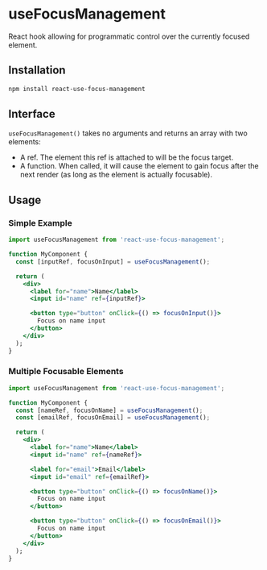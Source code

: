 # useFocusManagement

React hook allowing for programmatic control over the currently focused
element.

## Installation

```sh
npm install react-use-focus-management
```

## Interface

`useFocusManagement()` takes no arguments and returns an array with two elements:

* A ref. The element this ref is attached to will be the focus target.
* A function. When called, it will cause the element to gain focus after the
next render (as long as the element is actually focusable).

## Usage

### Simple Example
```jsx
import useFocusManagement from 'react-use-focus-management';

function MyComponent {
  const [inputRef, focusOnInput] = useFocusManagement();

  return (
    <div>
      <label for="name">Name</label>
      <input id="name" ref={inputRef}>

      <button type="button" onClick={() => focusOnInput()}>
        Focus on name input
      </button>
    </div>
  );
}
```

### Multiple Focusable Elements
```jsx
import useFocusManagement from 'react-use-focus-management';

function MyComponent {
  const [nameRef, focusOnName] = useFocusManagement();
  const [emailRef, focusOnEmail] = useFocusManagement();

  return (
    <div>
      <label for="name">Name</label>
      <input id="name" ref={nameRef}>

      <label for="email">Email</label>
      <input id="email" ref={emailRef}>

      <button type="button" onClick={() => focusOnName()}>
        Focus on name input
      </button>

      <button type="button" onClick={() => focusOnEmail()}>
        Focus on name input
      </button>
    </div>
  );
}
```

